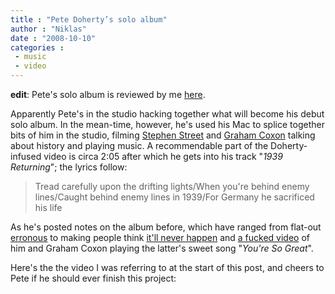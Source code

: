 ```yaml
---
title : "Pete Doherty’s solo album"
author : "Niklas"
date : "2008-10-10"
categories : 
 - music
 - video
---
```


**edit**: Pete's solo album is reviewed by me [here](https://niklasblog.com/?p=2447).

Apparently Pete's in the studio hacking together what will become his debut solo album. In the mean-time, however, he's used his Mac to splice together bits of him in the studio, filming [Stephen Street](http://en.wikipedia.org/wiki/Stephen_Street) and [Graham Coxon](http://en.wikipedia.org/wiki/Graham_Coxon) talking about history and playing music. A recommendable part of the Doherty-infused video is circa 2:05 after which he gets into his track "_1939 Returning_"; the lyrics follow:

> Tread carefully upon the drifting lights/When you're behind enemy lines/Caught behind enemy lines in 1939/For Germany he sacrificed his life

As he's posted notes on the album before, which have ranged from flat-out [erronous](http://www.nme.com/news/babyshambles/28051) to making people think [it'll never happen](http://news.bbc.co.uk/2/hi/entertainment/7444164.stm) and [a fucked video](http://www.youtube.com/watch?v=jUUNF-BkL1Y) of him and Graham Coxon playing the latter's sweet song "_You're So Great_".

Here's the the video I was referring to at the start of this post, and cheers to Pete if he should ever finish this project:
